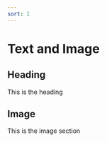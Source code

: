 ```yaml
---
sort: 1
---
```


# Text and Image

## Heading

This is the heading

## Image

This is the image section

